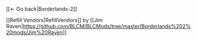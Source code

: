 [[← Go back|Borderlands-2]]

[[Refill Vendors|RefillVendors]] by [[Jim Raven|https://github.com/BLCM/BLCMods/tree/master/Borderlands%202%20mods/Jim%20Raven]]